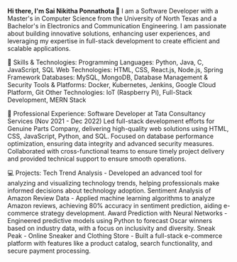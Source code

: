 **Hi there, I'm Sai Nikitha Ponnathota 👋**
I am a Software Developer with a Master's in Computer Science from the University of North Texas and a Bachelor's in Electronics and Communication Engineering. I am passionate about building innovative solutions, enhancing user experiences, and leveraging my expertise in full-stack development to create efficient and scalable applications.

🔧 Skills & Technologies:
Programming Languages: Python, Java, C, JavaScript, SQL
Web Technologies: HTML, CSS, React.js, Node.js, Spring Framework
Databases: MySQL, MongoDB, Database Management & Security
Tools & Platforms: Docker, Kubernetes, Jenkins, Google Cloud Platform, Git
Other Technologies: IoT (Raspberry Pi), Full-Stack Development, MERN Stack

💼 Professional Experience:
Software Developer at Tata Consultancy Services (Nov 2021 - Dec 2022)
Led full-stack development efforts for Genuine Parts Company, delivering high-quality web solutions using HTML, CSS, JavaScript, Python, and SQL.
Focused on database performance optimization, ensuring data integrity and advanced security measures.
Collaborated with cross-functional teams to ensure timely project delivery and provided technical support to ensure smooth operations.

💻 Projects:
Tech Trend Analysis - Developed an advanced tool for analyzing and visualizing technology trends, helping professionals make informed decisions about technology adoption.
Sentiment Analysis of Amazon Review Data - Applied machine learning algorithms to analyze Amazon reviews, achieving 80% accuracy in sentiment prediction, aiding e-commerce strategy development.
Award Prediction with Neural Networks - Engineered predictive models using Python to forecast Oscar winners based on industry data, with a focus on inclusivity and diversity.
Sneak Peak - Online Sneaker and Clothing Store - Built a full-stack e-commerce platform with features like a product catalog, search functionality, and secure payment processing.
